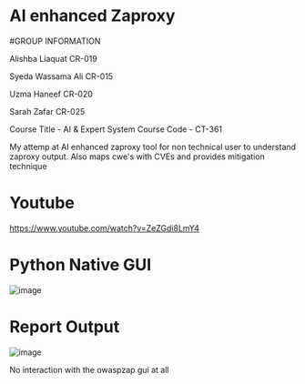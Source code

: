 # AI enhanced Zaproxy

#GROUP INFORMATION

Alishba Liaquat   CR-019

Syeda Wassama Ali CR-015

Uzma Haneef CR-020

Sarah Zafar CR-025

Course Title - AI & Expert System
Course Code - CT-361

My attemp at AI enhanced zaproxy tool for non technical user to understand zaproxy output. Also maps cwe's with CVEs and provides mitigation technique

# Youtube
https://www.youtube.com/watch?v=ZeZGdi8LmY4

# Python Native GUI

![image](https://github.com/user-attachments/assets/10599937-9ea5-44a4-a3c5-2d964aaf665b)


# Report Output

![image](https://github.com/user-attachments/assets/c6ac81ad-624d-4ff8-8e2c-5d10eb877a6b)

No interaction with the owaspzap gui at all
